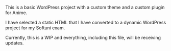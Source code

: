 This is a basic WordPress project with a custom theme and a custom plugin for Anime.

I have selected a static HTML that I have converted to a dynamic WordPress project for my Softuni exam.

Currently, this is a WIP and everything, including this file, will be receiving updates.